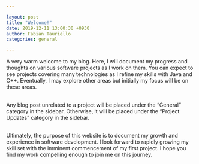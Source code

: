```yaml
---

layout: post
title: "Welcome!"
date: 2019-12-11 13:00:30 +0930
author: Fabian Tauriello
categories: general

---
```


A very warm welcome to my blog. Here, I will document my progress and thoughts on various software projects as I work on them. You can expect to see projects covering many technologies as I refine my skills with Java and C++. Eventually, I may explore other areas but initially my focus will be on these areas. 

<br>Any blog post unrelated to a project will be placed under the “General” category in the sidebar. Otherwise, it will be placed under the “Project Updates” category in the sidebar.

<br>Ultimately, the purpose of this website is to document my growth and experience in software development. I look forward to rapidly growing my skill set with the imminent commencement of my first project. I hope you find my work compelling enough to join me on this journey.

